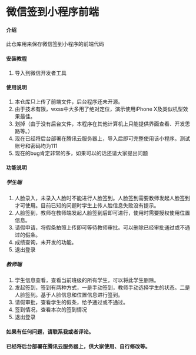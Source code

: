 # 微信签到小程序前端

#### 介绍
此仓库用来保存微信签到小程序的前端代码



#### 安装教程

1.  导入到微信开发者工具

#### 使用说明

1.  本仓库只上传了前端文件，后台程序还未开源。
2.  由于技术有限，wxss中大多用了绝对定位，演示使用iPhone X及类似机型效果最佳。
3.  划掉（由于没有后台文件，本程序在其他计算机上只能提供界面查看、开发思路等。）
4.  现在已经将后台部署在腾讯云服务器上，导入后即可完整使用该小程序。测试账号和密码均为111
5.  现在的bug肯定非常的多，如果可以的话还请大家提出问题

#### 功能说明

##### 学生端

1.  人脸录入，未录入人脸时不能进行人脸签到。人脸签到需要教师发起人脸签到才可使用。目前已知的问题时学生上传人脸信息失败没有提示。
2.  人脸签到，教师在教师端发起人脸签到后即可进行，使用时需要授权使用位置信息。
3.  请假申请，将假条拍照上传即可等待教师审批。可以删除已经审批通过或不通过的假条。
4.  成绩查询，未开发的功能。
5.  退出登录

##### 教师端

1.  学生信息查看，查看当前班级的所有学生，可以将此学生删除。
2.  发起签到，签到有两种方式，一是手动签到，教师手动选择学生的状态。二是人脸签到。基于人脸信息和位置信息进行签到。
3.  请假审批，查看学生的假条，给予通过或不通过。
4.  签到情况，查看本次的签到情况
5.  退出登录

#### 如果有任何问题，请联系我或者评论。

#### 已经将后台部署在腾讯云服务器上，供大家使用、自行修改等。
